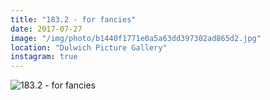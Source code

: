 ```yaml
---
title: "183.2 - for fancies"
date: 2017-07-27
image: "/img/photo/b1440f1771e0a5a63dd397302ad865d2.jpg"
location: "Dulwich Picture Gallery"
instagram: true
---
```


![183.2 - for fancies](/img/photo/b1440f1771e0a5a63dd397302ad865d2.jpg)
